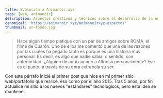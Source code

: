 ```yaml
---
title: Evolución a Animanoir.xyz
tags: [web, animanoir]
description: Aspectos creativos y técnicos sobre el desarrollo de la nueva versión de Animanoir web.
canonical: 'https://animanoir.xyz/animanoirxyz-aspectos'
thumbnail: an-fondo.jpg
---
```


> Hace algún tiempo platiqué con un par de amigos sobre ROMA, el filme de Cuarón. Uno de ellos me comentó que una de las razones por las cuales ha pegado tanto es porque es una historia muy personal. Es decir, es algo que nadie sabía, o sentido, con anterioridad. ¿Alguien de aquí conoce a Alfonso personalmente? Ése es el punto, a través de su obra extrapola su ser.

Con este párrafo inicié el primer post que hice en mi primer sitio web/portafolio que realicé, éso como por el año 2015. Tras 5 años, por fin actualicé mi sitio a los nuevos "estándares" tecnológicos, pero esta idea se mantiene.
